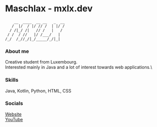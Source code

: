 # Maschlax - mxlx.dev
```
    __  ____  __ __   _  __
   /  |/  / |/ // /  | |/ /
  / /|_/ /|   // /   |   / 
 / /  / //   |/ /___/   |  
/_/  /_//_/|_/_____/_/|_|  
```
### About me
Creative student from Luxembourg.\
Interested mainly in Java and a lot of interest towards web applications.\
### Skills
Java, Kotlin, Python, HTML, CSS
### Socials
[Website](https://mxlx.dev)\
[YouTube](https://youtube.com/@maschlax)
